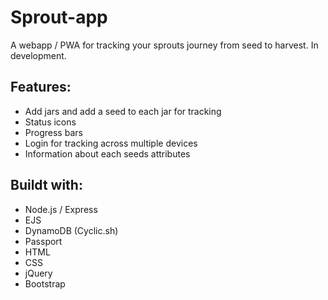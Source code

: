 ﻿# Sprout-app

A webapp / PWA for tracking your sprouts journey from seed to harvest. In development.

## Features:

- Add jars and add a seed to each jar for tracking
- Status icons
- Progress bars
- Login for tracking across multiple devices
- Information about each seeds attributes

## Buildt with:

- Node.js / Express
- EJS
- DynamoDB (Cyclic.sh)
- Passport
- HTML
- CSS
- jQuery
- Bootstrap